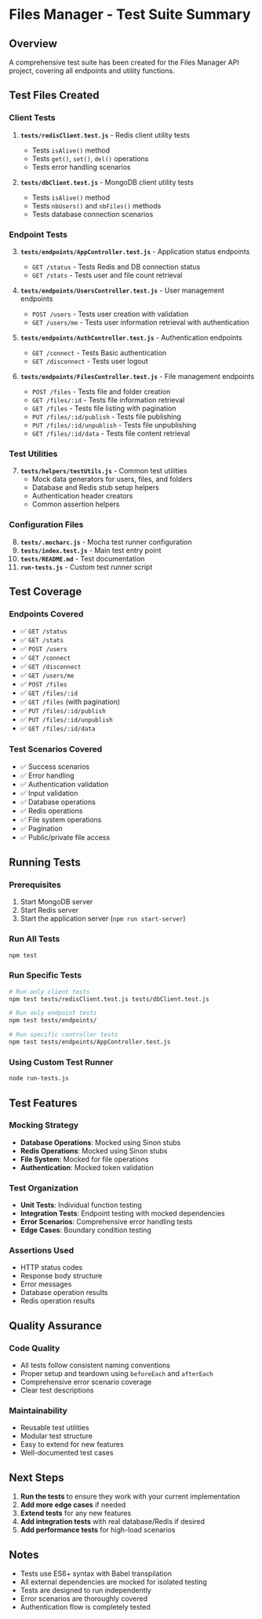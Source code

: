 # Files Manager - Test Suite Summary

## Overview
A comprehensive test suite has been created for the Files Manager API project, covering all endpoints and utility functions.

## Test Files Created

### Client Tests
1. **`tests/redisClient.test.js`** - Redis client utility tests
   - Tests `isAlive()` method
   - Tests `get()`, `set()`, `del()` operations
   - Tests error handling scenarios

2. **`tests/dbClient.test.js`** - MongoDB client utility tests
   - Tests `isAlive()` method
   - Tests `nbUsers()` and `nbFiles()` methods
   - Tests database connection scenarios

### Endpoint Tests
3. **`tests/endpoints/AppController.test.js`** - Application status endpoints
   - `GET /status` - Tests Redis and DB connection status
   - `GET /stats` - Tests user and file count retrieval

4. **`tests/endpoints/UsersController.test.js`** - User management endpoints
   - `POST /users` - Tests user creation with validation
   - `GET /users/me` - Tests user information retrieval with authentication

5. **`tests/endpoints/AuthController.test.js`** - Authentication endpoints
   - `GET /connect` - Tests Basic authentication
   - `GET /disconnect` - Tests user logout

6. **`tests/endpoints/FilesController.test.js`** - File management endpoints
   - `POST /files` - Tests file and folder creation
   - `GET /files/:id` - Tests file information retrieval
   - `GET /files` - Tests file listing with pagination
   - `PUT /files/:id/publish` - Tests file publishing
   - `PUT /files/:id/unpublish` - Tests file unpublishing
   - `GET /files/:id/data` - Tests file content retrieval

### Test Utilities
7. **`tests/helpers/testUtils.js`** - Common test utilities
   - Mock data generators for users, files, and folders
   - Database and Redis stub setup helpers
   - Authentication header creators
   - Common assertion helpers

### Configuration Files
8. **`tests/.mocharc.js`** - Mocha test runner configuration
9. **`tests/index.test.js`** - Main test entry point
10. **`tests/README.md`** - Test documentation
11. **`run-tests.js`** - Custom test runner script

## Test Coverage

### Endpoints Covered
- ✅ `GET /status`
- ✅ `GET /stats`
- ✅ `POST /users`
- ✅ `GET /connect`
- ✅ `GET /disconnect`
- ✅ `GET /users/me`
- ✅ `POST /files`
- ✅ `GET /files/:id`
- ✅ `GET /files` (with pagination)
- ✅ `PUT /files/:id/publish`
- ✅ `PUT /files/:id/unpublish`
- ✅ `GET /files/:id/data`

### Test Scenarios Covered
- ✅ Success scenarios
- ✅ Error handling
- ✅ Authentication validation
- ✅ Input validation
- ✅ Database operations
- ✅ Redis operations
- ✅ File system operations
- ✅ Pagination
- ✅ Public/private file access

## Running Tests

### Prerequisites
1. Start MongoDB server
2. Start Redis server
3. Start the application server (`npm run start-server`)

### Run All Tests
```bash
npm test
```

### Run Specific Tests
```bash
# Run only client tests
npm test tests/redisClient.test.js tests/dbClient.test.js

# Run only endpoint tests
npm test tests/endpoints/

# Run specific controller tests
npm test tests/endpoints/AppController.test.js
```

### Using Custom Test Runner
```bash
node run-tests.js
```

## Test Features

### Mocking Strategy
- **Database Operations**: Mocked using Sinon stubs
- **Redis Operations**: Mocked using Sinon stubs
- **File System**: Mocked for file operations
- **Authentication**: Mocked token validation

### Test Organization
- **Unit Tests**: Individual function testing
- **Integration Tests**: Endpoint testing with mocked dependencies
- **Error Scenarios**: Comprehensive error handling tests
- **Edge Cases**: Boundary condition testing

### Assertions Used
- HTTP status codes
- Response body structure
- Error messages
- Database operation results
- Redis operation results

## Quality Assurance

### Code Quality
- All tests follow consistent naming conventions
- Proper setup and teardown using `beforeEach` and `afterEach`
- Comprehensive error scenario coverage
- Clear test descriptions

### Maintainability
- Reusable test utilities
- Modular test structure
- Easy to extend for new features
- Well-documented test cases

## Next Steps

1. **Run the tests** to ensure they work with your current implementation
2. **Add more edge cases** if needed
3. **Extend tests** for any new features
4. **Add integration tests** with real database/Redis if desired
5. **Add performance tests** for high-load scenarios

## Notes

- Tests use ES6+ syntax with Babel transpilation
- All external dependencies are mocked for isolated testing
- Tests are designed to run independently
- Error scenarios are thoroughly covered
- Authentication flow is completely tested 